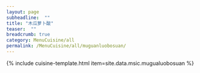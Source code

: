 ```yaml
---
layout: page
subheadline:  ""
title: "木瓜萝卜酸" 
teaser:  "" 
breadcrumb: true
category: MenuCuisine/all
permalink: /MenuCuisine/all/muguanluobosuan/
---
```


{% include cuisine-template.html item=site.data.msic.mugualuobosuan %}
